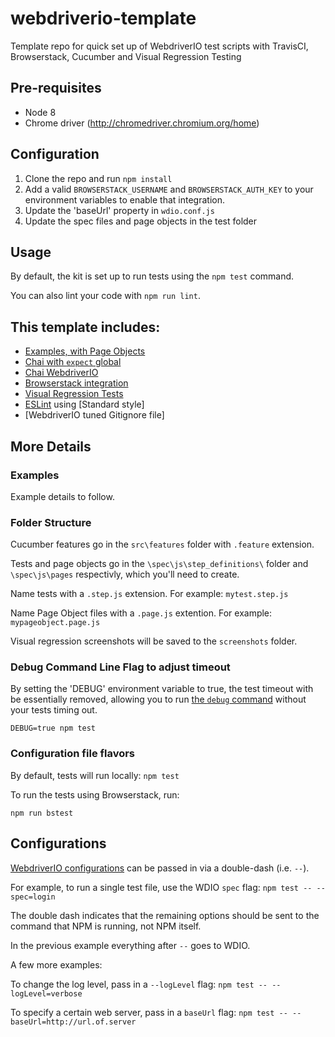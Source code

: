 # webdriverio-template
Template repo for quick set up of WebdriverIO test scripts with TravisCI, Browserstack, Cucumber and Visual Regression Testing

## Pre-requisites
- Node 8
- Chrome driver (http://chromedriver.chromium.org/home)

## Configuration

1. Clone the repo and run `npm install`
2. Add a valid `BROWSERSTACK_USERNAME` and `BROWSERSTACK_AUTH_KEY` to your environment variables to enable that integration.
3. Update the 'baseUrl' property in `wdio.conf.js`
4. Update the spec files and page objects in the test folder

## Usage

By default, the kit is set up to run tests using the `npm test` command.

You can also lint your code with `npm run lint`.

## This template includes:

- [Examples, with Page Objects](#examples)
- [Chai with `expect` global](http://chaijs.com/guide/styles/#expect)
- [Chai WebdriverIO](https://github.com/marcodejongh/chai-webdriverio)
- [Browserstack integration](http://webdriver.io/guide/services/browserstack.html)
- [Visual Regression Tests](http://webdriver.io/guide/services/visual-regression.html)
- [ESLint](http://eslint.org/) using [Standard style]
- [WebdriverIO tuned Gitignore file]


## More Details

### Examples

Example details to follow.

### Folder Structure

Cucumber features go in the `src\features` folder with `.feature` extension.

Tests and page objects go in the `\spec\js\step_definitions\` folder and `\spec\js\pages` respectivly, which you'll need to create.

Name tests with a `.step.js` extension. For example: `mytest.step.js`

Name Page Object files with a `.page.js` extention.  For example: `mypageobject.page.js`

Visual regression screenshots will be saved to the `screenshots` folder.

### Debug Command Line Flag to adjust timeout

By setting the 'DEBUG' environment variable to true, the test timeout with be essentially removed, allowing you to run [the `debug` command](https://www.youtube.com/watch?v=xWwP-3B_YyE&lc=z12gw1vqpu2sunjeq222hrsxstf3glohh04) without your tests timing out. 

`DEBUG=true npm test`

### Configuration file flavors

By default, tests will run locally:
`npm test`

To run the tests using Browserstack, run:

`npm run bstest`

## Configurations

[WebdriverIO configurations](http://webdriver.io/guide/testrunner/gettingstarted.html) can be passed in via a double-dash (i.e. `--`).

For example, to run a single test file, use the WDIO `spec` flag: `npm test -- --spec=login`

The double dash indicates that the remaining options should be sent to the command that NPM is running, not NPM itself.

In the previous example everything after `--` goes to WDIO.

A few more examples:

To change the log level, pass in a `--logLevel` flag: `npm test -- --logLevel=verbose`

To specify a certain web server, pass in a `baseUrl` flag: `npm test -- --baseUrl=http://url.of.server`

